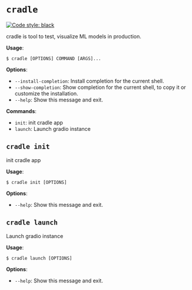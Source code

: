 # `cradle`

[![Code style: black](https://img.shields.io/badge/code%20style-black-000000.svg)](https://github.com/psf/black)


cradle is tool to test, visualize ML models in production.

**Usage**:

```console
$ cradle [OPTIONS] COMMAND [ARGS]...
```

**Options**:

* `--install-completion`: Install completion for the current shell.
* `--show-completion`: Show completion for the current shell, to copy it or customize the installation.
* `--help`: Show this message and exit.

**Commands**:

* `init`: init cradle app
* `launch`: Launch gradio instance

## `cradle init`

init cradle app

**Usage**:

```console
$ cradle init [OPTIONS]
```

**Options**:

* `--help`: Show this message and exit.

## `cradle launch`

Launch gradio instance

**Usage**:

```console
$ cradle launch [OPTIONS]
```

**Options**:

* `--help`: Show this message and exit.
